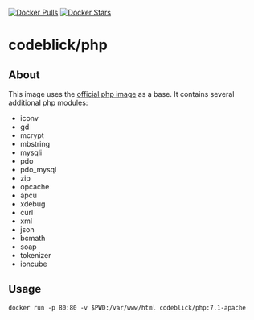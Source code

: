 [![Docker Pulls](https://img.shields.io/docker/pulls/codeblick/php.svg)](https://hub.docker.com/r/codeblick/php/)
[![Docker Stars](https://img.shields.io/docker/stars/codeblick/php.svg)](https://hub.docker.com/r/codeblick/php/)

# codeblick/php

## About

This image uses the [official php image](https://hub.docker.com/_/php/) as a base. It contains several additional php modules:

- iconv
- gd
- mcrypt
- mbstring
- mysqli
- pdo
- pdo_mysql
- zip
- opcache
- apcu
- xdebug
- curl
- xml
- json
- bcmath
- soap
- tokenizer
- ioncube

## Usage

```shell
docker run -p 80:80 -v $PWD:/var/www/html codeblick/php:7.1-apache
```

